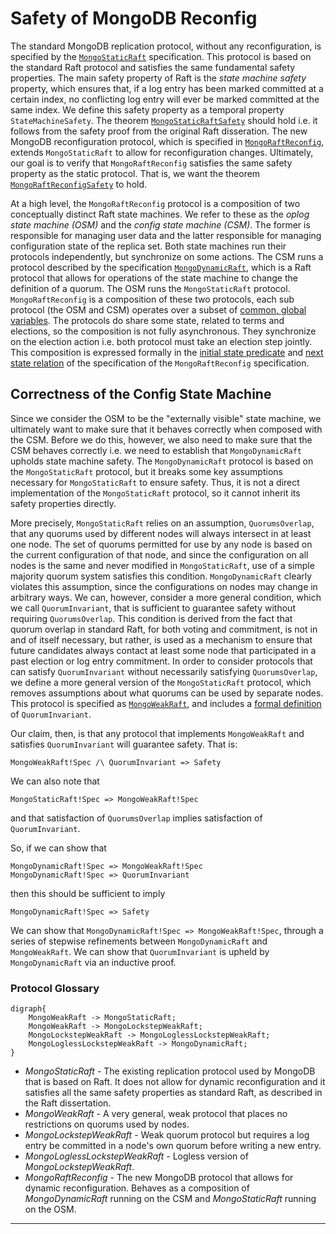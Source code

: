 # Safety of MongoDB Reconfig

The standard MongoDB replication protocol, without any reconfiguration, is specified by the [`MongoStaticRaft`](MongoStaticRaft.tla) specification. This protocol is based on the standard Raft protocol and satisfies the same fundamental safety properties. The main safety property of Raft is the *state machine safety* property, which ensures that, if a log entry has been marked committed at a certain index, no conflicting log entry will ever be marked committed at the same index. We define this safety property as a temporal property `StateMachineSafety`. The theorem [`MongoStaticRaftSafety`](MongoStaticRaft.tla#L168) should hold i.e. it follows from the safety proof from the original Raft disseration. The new MongoDB reconfiguration protocol, which is specified in [`MongoRaftReconfig`](MongoRaftReconfig.tla), extends `MongoStaticRaft` to allow for reconfiguration changes. Ultimately, our goal is to verify that `MongoRaftReconfig` satisfies the same safety property as the static protocol. That is, we want the theorem [`MongoRaftReconfigSafety`](MongoRaftReconfig.tla#L103) to hold.

At a high level, the `MongoRaftReconfig` protocol is a composition of two conceptually distinct Raft state machines. We refer to these as the *oplog state machine (OSM)* and the *config state machine (CSM)*. The former is responsible for managing user data and the latter responsible for managing configuration state of the replica set. Both state machines run their protocols independently, but synchronize on some actions. The CSM runs a protocol described by the specification [`MongoDynamicRaft`](MongoDynamicRaft.tla), which is a Raft protocol that allows for operations of the state machine to change the definition of a quorum. The OSM runs the `MongoStaticRaft` protocol. `MongoRaftReconfig` is a composition of these two protocols, each sub protocol (the OSM and CSM) operates over a subset of [common, global variables](MongoRaftReconfig.tla#L16-L23). The protocols do share some state, related to terms and elections, so the composition is not fully asynchronous. They synchronize on the election action i.e. both protocol must take an election step jointly. This composition is expressed formally in the [initial state predicate](MongoRaftReconfig.tla#L82-L84) and [next state relation](MongoRaftReconfig.tla#L86-L92) of the specification of the `MongoRaftReconfig` specification.

## Correctness of the Config State Machine

Since we consider the OSM to be the "externally visible" state machine, we ultimately want to make sure that it behaves correctly when composed with the CSM. Before we do this, however, we also need to make sure that the CSM behaves correctly i.e. we need to establish that `MongoDynamicRaft` upholds state machine safety. The `MongoDynamicRaft` protocol is based on the `MongoStaticRaft` protocol, but it breaks some key assumptions necessary for `MongoStaticRaft` to ensure safety. Thus, it is not a direct implementation of the `MongoStaticRaft` protocol, so it cannot inherit its safety properties directly. 

More precisely, `MongoStaticRaft` relies on an assumption, `QuorumsOverlap`, that any quorums used by different nodes will always intersect in at least one node. The set of quorums permitted for use by any node is based on the current configuration of that node, and since the configuration on all nodes is the same and never modified in `MongoStaticRaft`, use of a simple majority quorum system satisfies this condition. `MongoDynamicRaft` clearly violates this assumption, since the configurations on nodes may change in arbitrary ways. We can, however, consider a more general condition, which we call `QuorumInvariant`, that is sufficient to guarantee safety without requiring `QuorumsOverlap`. This condition is derived from the fact that quorum overlap in standard Raft, for both voting and commitment, is not in and of itself necessary, but rather, is used as a mechanism to ensure that future candidates always contact at least some node that participated in a past election or log entry commitment. In order to consider protocols that can satisfy `QuorumInvariant` without necessarily satisfying `QuorumsOverlap`, we define a more general version of the `MongoStaticRaft` protocol, which removes assumptions about what quorums can be used by separate nodes. This protocol is specified as [`MongoWeakRaft`](MongoWeakRaft.tla), and includes a [formal definition](MongoWeakRaft.tla#L181-L187) of `QuorumInvariant`.

Our claim, then, is that any protocol that implements `MongoWeakRaft` and satisfies `QuorumInvariant` will guarantee safety. That is:

```tla
MongoWeakRaft!Spec /\ QuorumInvariant => Safety
```

We can also note that 

```tla
MongoStaticRaft!Spec => MongoWeakRaft!Spec
```
and that satisfaction of `QuorumsOverlap` implies satisfaction of `QuorumInvariant`.

So, if we can show that

```tla
MongoDynamicRaft!Spec => MongoWeakRaft!Spec
MongoDynamicRaft!Spec => QuorumInvariant
```
then this should be sufficient to imply

```tla
MongoDynamicRaft!Spec => Safety
```

We can show that `MongoDynamicRaft!Spec => MongoWeakRaft!Spec`, through a series of stepwise refinements between `MongoDynamicRaft` and `MongoWeakRaft`. We can show that `QuorumInvariant` is upheld by `MongoDynamicRaft` via an inductive proof. 



### Protocol Glossary

```graphviz
digraph{
	MongoWeakRaft -> MongoStaticRaft;
	MongoWeakRaft -> MongoLockstepWeakRaft;
	MongoLockstepWeakRaft -> MongoLoglessLockstepWeakRaft;
	MongoLoglessLockstepWeakRaft -> MongoDynamicRaft;
}

```

- $MongoStaticRaft$ - The existing replication protocol used by MongoDB that is based on Raft. It does not allow for dynamic reconfiguration and it satisfies all the same safety properties as standard Raft, as described in the Raft dissertation.
- $MongoWeakRaft$ - A very general, weak protocol that places no restrictions on quorums used by nodes.
- $MongoLockstepWeakRaft$ - Weak quorum protocol but requires a log entry be committed in a node's own quorum before writing a new entry.
- $MongoLoglessLockstepWeakRaft$ - Logless version of  $MongoLockstepWeakRaft$.
- $MongoRaftReconfig$ - The new MongoDB protocol that allows for dynamic reconfiguration. Behaves as a composition of $MongoDynamicRaft$ running on the CSM and $MongoStaticRaft$ running on the OSM.



---------

<!--The new MongoDB reconfiguration protocol, which we refer to as *MongoDynamicRaft*, is built on top of 

We first consider the $StaticRaft$ protocol, which is what was originally formalized and proven correct in the Raft dissertation. This protocol does not allow for any reconfiguration i.e. the definition of quorums for each node is fixed. This protocol satisfies the requirement that any two quorums overlap, call it $QC_1$, which is necessary to ensure safety. We refer to the high level safety property as $Safety$. So, formally:

$$
StaticRaft \Rightarrow QC_1 \\
StaticRaft \Rightarrow Safety
$$

We claim, however, that $QC_1$ is technically a stronger requirement than necessary for this protocol to satisfy safety. This leads us to consider a more general version of the $StaticRaft$ protocol, called $WeakRaft$, which places no restrictions on what quorums can be used by any node. Formally:

$$
StaticRaft \iff WeakRaft \wedge QC_1
$$
That is, if we start with $WeakRaft$ and impose the quorum overlap restriction, this results in the protocol $StaticRaft$. If we impose a weaker restriction, though, $QC_2$, we claim that safety is still satisfied i.e.
$$
WeakRaft \wedge QC_2 \Rightarrow Safety
$$
Finally, we can view Raft with dynamic reconfiguration, $DynamicRaft$, as a special case of $WeakRaft$, that preserves $QC_2$. So, we claim that

$$
\begin{aligned}
DynamicRaft &\Rightarrow WeakRaft \\
DynamicRaft &\Rightarrow QC_2
\end{aligned}
$$

and these are the theorems we want to prove.-->



 

<!--We have two protocols $StaticRaft$ and $DynamicRaft$. We know that $StaticRaft$ satisfies a high level safety property $Safety$, under a certain assumption about quorum overlap, $QC_1$. We can state this theorem as:

$$
StaticSafety = \square QC_1 \wedge StaticRaft \Rightarrow Safety
$$

This is basically what was already proven in the Raft dissertation, so we can assume it without proof. 

Next we want to prove safety of $DynamicRaft$ protocol. If we can prove that $DynamicRaft$ is a refinement of $StaticRaft$, then we can show that

$$
DynamicRaft \Rightarrow StaticRaft
$$

But, this isn't quite sufficient since we know that $DynamicRaft$ breaks $QC_1$ i.e. the condition that any two quorums overlap. But there is a weaker condition $QC_2$ that is still sufficient for the $StaticSafety$ theorem i.e.

$$
StaticSafety2 = \square QC_2 \wedge StaticRaft \Rightarrow Safety
$$

So, if we can prove that

$$
DynamicRaft \Rightarrow \square QC_2
$$

then we should be able to establish that

$$
DynamicRaft \Rightarrow \square QC_2 \wedge StaticRaft
$$

which is enough to imply $Safety$, by the $StaticSafety2$ theorem.-->